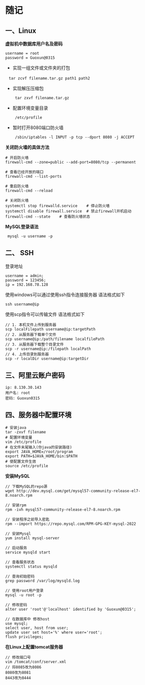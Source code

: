 # 随记

## 一、Linux

**虚拟机中数据库用户名及密码**

```
username = root
password = Guoxun@0315
```

- 实现一组文件或文件夹的打包

​		` tar zcvf filename.tar.gz path1 path2` 

- 实现解压压缩包

  ` tar zxvf filename.tar.gz`

- 配置环境变量目录

  ` /etc/profile`

- 暂时打开8080端口防火墙

  ` /sbin/iptables -l INPUT -p tcp --dport 8080 -j ACCEPT`

**关闭防火墙的具体方法**

```
# 开启防火墙
firewall-cmd --zone=public --add-port=8080/tcp --permanent

# 查看已经开放的端口
firewall-cmd --list-ports

# 重启防火墙
firewall-cmd --reload

# 关闭防火墙
systemctl stop firewalld.service	# 停止防火墙
systemctl disable firewall.service	# 禁止firewall开机启动
firewall-cmd --state	# 查看防火墙状态
```

**MySQL登录语法**

` mysql -u username -p` 





## 二、 SSH

登录地址

``` 
username = admin;
password = 123456;
ip = 192.168.78.128
```

使用windows可以通过使用ssh指令连接服务器 语法格式如下

``` 
ssh username@ip
```

使用scp指令可以传输文件 语法格式如下

``` 
// 1. 本机文件上传到服务器
scp localFilepath username@ip:targetPath
// 2. 从服务器下载单个文件
scp username@ip:/path/filename localfilePath
// 3. 从服务器下载整个目录文件
scp -r username@ip:/filepath localPath
// 4. 上传目录到服务器
scp -r localDir username@ip:targetDir
```

## 三、阿里云账户密码

```
ip: 8.130.30.143
用户名: root
密码: Guoxun0315
```

## 四、服务器中配置环境

```
# 安装java
tar -zxvf filename
# 配置环境变量
vim /etc/profile
# 在文件末尾输入(你java的安装路径)
export JAVA_HOME=/root/program
export PATH=$JAVA_HOME/bin:$PATH
# 使配置文件生效
source /etc/profile
```

**安装MySQL**

```
// 下载MySQL的repo源
wget http://dev.mysql.com/get/mysql57-community-release-el7-8.noarch.rpm

// 安装rpm
rpm -ivh mysql57-community-release-el7-8.noarch.rpm

// 安装程序之前导入密匙
rpm --import https://repo.mysql.com/RPM-GPG-KEY-mysql-2022

// 安装Mysql
yum install mysql-server

// 启动服务
service mysqld start

// 查看服务状态
systemctl status mysqld

// 查询初始密码
grep password /var/log/mysqld.log

// 使用root用户登录
mysql -u root -p

// 修改密码
alter user 'root'@'localhost' identified by 'Guoxun@0315';

// 在数据库中 修改host 
use mysql;
select user, host from user;
update user set host='%' where user='root';
flush privileges;
```



**在Linux上配置tomcat服务器**

```
// 修改端口号
vim /tomcat/conf/server.xml
// 将8085改为8086
8080改为8081
8443改为8444
```

